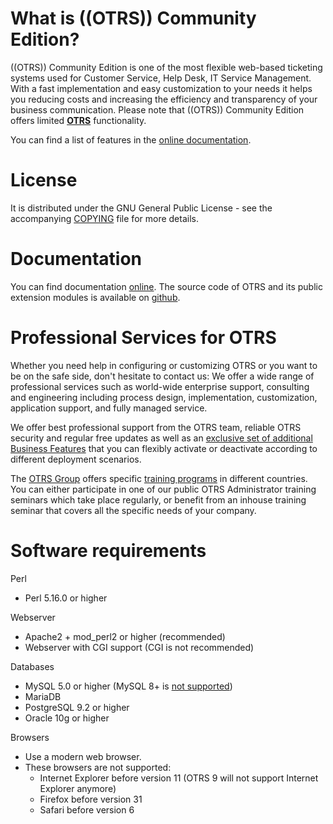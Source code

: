 What is ((OTRS)) Community Edition?
===================================
((OTRS)) Community Edition is one of the most flexible web-based ticketing
systems used for Customer Service, Help Desk, IT Service Management.
With a fast implementation and easy customization to your needs it
helps you reducing costs and increasing the efficiency and transparency
of your business communication. Please note that ((OTRS)) Community Edition
offers limited [**OTRS**](https://www.otrs.com) functionality.

You can find a list of features in the
[online documentation](https://doc.otrs.com/doc/manual/admin/6.0/en/html/otrs.html#features-of-otrs).


License
=======
It is distributed under the GNU General Public License - see the
accompanying [COPYING](COPYING) file for more details.


Documentation
=============
You can find documentation [online](https://doc.otrs.com/). The source code of OTRS and its public extension
modules is available on [github](https://github.com/OTRS).


Professional Services for OTRS
==============================

Whether you need help in configuring or customizing OTRS or you want to be on the safe side,
don't hesitate to contact us: We offer a wide range of professional services such as
world-wide enterprise support, consulting and engineering including process design,
implementation, customization, application support, and fully managed service.

We offer best professional support from the OTRS team, reliable OTRS security and regular free updates as well as an
[exclusive set of additional Business Features](https://otrs.com/how-to-buy/packages/#feature-add-ons) that you can
flexibly activate or deactivate according to different deployment scenarios.

The [OTRS Group](https://www.otrs.com/) offers specific [training programs](https://otrs.com/academy/#trainings) in
different countries. You can either participate in one of our public OTRS Administrator training seminars which take
place regularly, or benefit from an inhouse training seminar that covers all the specific needs of your company.

Software requirements
=====================
Perl
- Perl 5.16.0 or higher

Webserver
- Apache2 + mod_perl2 or higher (recommended)
- Webserver with CGI support (CGI is not recommended)

Databases
- MySQL 5.0 or higher (MySQL 8+ is [not supported](https://bugs.otrs.org/show_bug.cgi?id=13866))
- MariaDB
- PostgreSQL 9.2 or higher
- Oracle 10g or higher

Browsers
- Use a modern web browser.
- These browsers are not supported:
  - Internet Explorer before version 11 (OTRS 9 will not support Internet Explorer anymore)
  - Firefox before version 31
  - Safari before version 6
